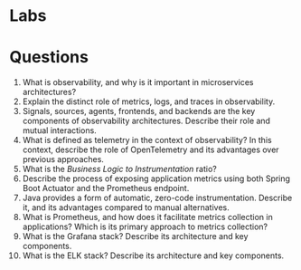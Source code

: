 # Labs

# Questions
1. What is observability, and why is it important in microservices architectures?
2. Explain the distinct role of metrics, logs, and traces in observability.
3. Signals, sources, agents, frontends, and backends are the key components of observability architectures. Describe their role and mutual interactions.
4. What is defined as telemetry in the context of observability? In this context, describe the role of OpenTelemetry and its advantages over previous approaches.
5. What is the *Business Logic to Instrumentation* ratio?
6. Describe the process of exposing application metrics using both Spring Boot Actuator and the Prometheus endpoint.
7. Java provides a form of automatic, zero-code instrumentation. Describe it, and its advantages compared to manual alternatives.
8. What is Prometheus, and how does it facilitate metrics collection in applications? Which is its primary approach to metrics collection? 
9. What is the Grafana stack? Describe its architecture and key components.
10. What is the ELK stack? Describe its architecture and key components.

